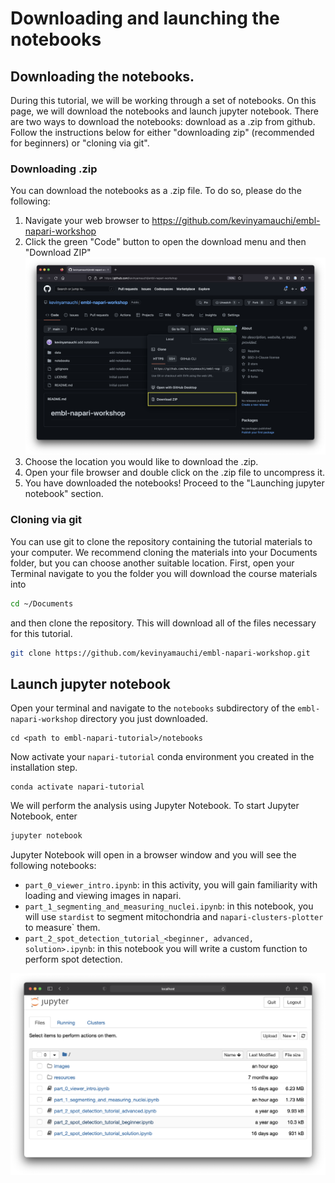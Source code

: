 # Downloading and launching the notebooks

## Downloading the notebooks.
During this tutorial, we will be working through a set of notebooks. On this page, we will download the notebooks and launch jupyter notebook. There are two ways to download the notebooks: download as a .zip from github. Follow the instructions below for either "downloading zip" (recommended for beginners) or "cloning via git".

### Downloading .zip
You can download the notebooks as a .zip file. To do so, please do the following:

1. Navigate your web browser to https://github.com/kevinyamauchi/embl-napari-workshop
2. Click the green "Code" button to open the download menu and then "Download ZIP"
    ![download code](./resources/download_code.png)
3. Choose the location you would like to download the .zip.
4. Open your file browser and double click on the .zip file to uncompress it.
5. You have downloaded the notebooks! Proceed to the "Launching jupyter notebook" section.


### Cloning via git
You can use git to clone the repository containing the tutorial materials to your computer. We recommend cloning the materials into your Documents folder, but you can choose another suitable location. First, open your Terminal navigate to you the folder you will download the course materials into

```bash
cd ~/Documents
```

and then clone the repository. This will download all of the files necessary for this tutorial.

```bash
git clone https://github.com/kevinyamauchi/embl-napari-workshop.git
```

## Launch jupyter notebook

Open your terminal and navigate to the `notebooks` subdirectory of the `embl-napari-workshop` directory you just downloaded.

```
cd <path to embl-napari-tutorial>/notebooks
```

Now activate your `napari-tutorial` conda environment you created in the installation step.

```
conda activate napari-tutorial
```

We will perform the analysis using Jupyter Notebook. To start Jupyter Notebook, enter

```bash
jupyter notebook
```

Jupyter Notebook will open in a browser window and you will see the following notebooks:

- `part_0_viewer_intro.ipynb`: in this activity, you will gain familiarity with loading and viewing images in napari.
- `part_1_segmenting_and_measuring_nuclei.ipynb`: in this notebook, you will use `stardist` to segment mitochondria and `napari-clusters-plotter` to measure` them.
- `part_2_spot_detection_tutorial_<beginner, advanced, solution>.ipynb`: in this notebook you will write a custom function to perform spot detection.

![jupyter notebook](./resources/jupyter_notebook.png)
